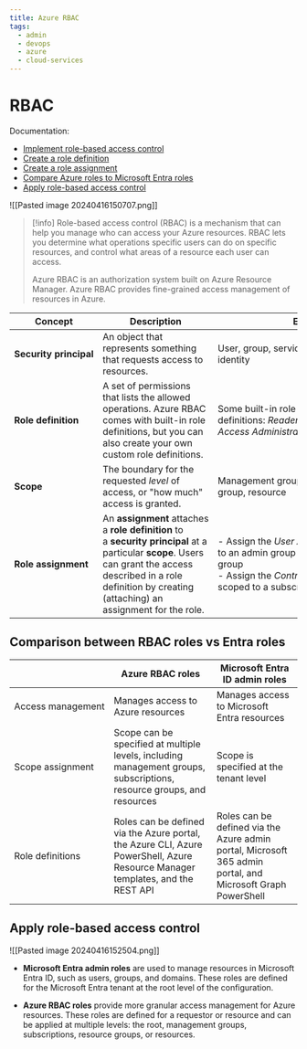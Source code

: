 ```yaml
---
title: Azure RBAC
tags:
  - admin
  - devops
  - azure
  - cloud-services
---
```

# RBAC

Documentation:

- [Implement role-based access control](https://learn.microsoft.com/vi-vn/training/modules/configure-role-based-access-control/2-implement)
- [Create a role definition](https://learn.microsoft.com/vi-vn/training/modules/configure-role-based-access-control/3-create-role-definition)
- [Create a role assignment](https://learn.microsoft.com/vi-vn/training/modules/configure-role-based-access-control/4-create-role-assignment)
- [Compare Azure roles to Microsoft Entra roles](https://learn.microsoft.com/vi-vn/training/modules/configure-role-based-access-control/5-compare-azure-roles-to-azure-ad-roles)
- [Apply role-based access control](https://learn.microsoft.com/vi-vn/training/modules/configure-role-based-access-control/6-apply-authentication)

![[Pasted image 20240416150707.png]]

>[!info]
>Role-based access control (RBAC) is a mechanism that can help you manage who can access your Azure resources. RBAC lets you determine what operations specific users can do on specific resources, and control what areas of a resource each user can access.
>
>Azure RBAC is an authorization system built on Azure Resource Manager. Azure RBAC provides fine-grained access management of resources in Azure.

| Concept                | Description                                                                                                                                                                                                           | Examples                                                                                                                                                             |
| ---------------------- | --------------------------------------------------------------------------------------------------------------------------------------------------------------------------------------------------------------------- | -------------------------------------------------------------------------------------------------------------------------------------------------------------------- |
| **Security principal** | An object that represents something that requests access to resources.                                                                                                                                                | User, group, service principal, managed identity                                                                                                                     |
| **Role definition**    | A set of permissions that lists the allowed operations. Azure RBAC comes with built-in role definitions, but you can also create your own custom role definitions.                                                    | Some built-in role definitions: _Reader_, _Contributor_, _Owner_, _User Access Administrator_                                                                        |
| **Scope**              | The boundary for the requested _level_ of access, or "how much" access is granted.                                                                                                                                    | Management group, subscription, resource group, resource                                                                                                             |
| **Role assignment**    | An **assignment** attaches a **role definition** to a **security principal** at a particular **scope**. Users can grant the access described in a role definition by creating (attaching) an assignment for the role. | - Assign the _User Access Administrator_ role to an admin group scoped to a management group  <br>- Assign the _Contributor_ role to a user scoped to a subscription |

## Comparison between RBAC roles vs Entra roles  

|                   | Azure RBAC roles                                                                                                               | Microsoft Entra ID admin roles                                                                              |
| ----------------- | ------------------------------------------------------------------------------------------------------------------------------ | ----------------------------------------------------------------------------------------------------------- |
| Access management | Manages access to Azure resources                                                                                              | Manages access to Microsoft Entra resources                                                                 |
| Scope assignment  | Scope can be specified at multiple levels, including management groups, subscriptions, resource groups, and resources          | Scope is specified at the tenant level                                                                      |
| Role definitions  | Roles can be defined via the Azure portal, the Azure CLI, Azure PowerShell, Azure Resource Manager templates, and the REST API | Roles can be defined via the Azure admin portal, Microsoft 365 admin portal, and Microsoft Graph PowerShell |

## Apply role-based access control

![[Pasted image 20240416152504.png]]

- **Microsoft Entra admin roles** are used to manage resources in Microsoft Entra ID, such as users, groups, and domains. These roles are defined for the Microsoft Entra tenant at the root level of the configuration.
    
- **Azure RBAC roles** provide more granular access management for Azure resources. These roles are defined for a requestor or resource and can be applied at multiple levels: the root, management groups, subscriptions, resource groups, or resources.